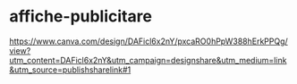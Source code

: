 # affiche-publicitare
https://www.canva.com/design/DAFicl6x2nY/pxcaRO0hPpW388hErkPPQg/view?utm_content=DAFicl6x2nY&utm_campaign=designshare&utm_medium=link&utm_source=publishsharelink#1
